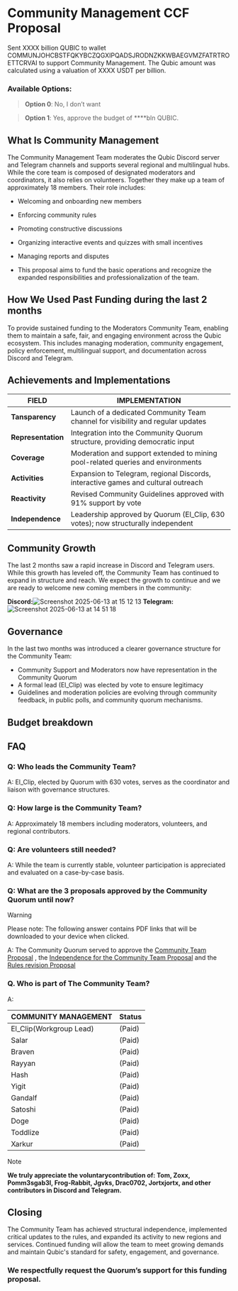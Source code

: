 # Community Management CCF Proposal

Sent XXXX billion QUBIC to wallet COMMUNJOHCBSTFQKYBCZQGXIPQADSJRODNZKKWBAEGVMZFATRTROETTCRVAI to support Community Management. The Qubic amount was calculated using a valuation of XXXX USDT per billion.

### Available Options:
> **Option 0**: No, I don’t want  

> **Option 1**: Yes, approve the budget of ****bln QUBIC.

## What Is Community Management
The Community Management Team moderates the Qubic Discord server and Telegram channels and supports several regional and multilingual hubs. While the core team is composed of designated moderators and coordinators, it also relies on volunteers. Together they make up a team of approximately 18 members.
Their role includes:
* Welcoming and onboarding new members

* Enforcing community rules

* Promoting constructive discussions

* Organizing interactive events and quizzes with small incentives

* Managing reports and disputes

* This proposal aims to fund the basic operations and recognize the expanded responsibilities and professionalization of the team.


## How We Used Past Funding during the last 2 months ## 

To provide sustained funding to the Moderators Community Team, enabling them to maintain a safe, fair, and engaging environment across the Qubic ecosystem. This includes managing moderation, community engagement, policy enforcement, multilingual support, and documentation across Discord and Telegram.

## Achievements and Implementations

|FIELD|IMPLEMENTATION|
| ---------|------------|
|**Tansparency**| Launch of a dedicated Community Team channel for visibility and regular updates|
|**Representation**|Integration into the Community Quorum structure, providing democratic input|
|**Coverage**|Moderation and support extended to mining pool-related queries and environments|
|**Activities**|Expansion to Telegram, regional Discords, interactive games and cultural outreach|
|**Reactivity**|Revised Community Guidelines approved with 91% support by vote|
|**Independence**|Leadership approved by Quorum (El_Clip, 630 votes); now structurally independent|

## Community Growth
The last 2 months saw a rapid increase in Discord and Telegram users. While this growth has leveled off, the Community Team has continued to expand in structure and reach. We expect the growth to continue and we are ready to welcome new coming members in the community:

**Discord:**![Screenshot 2025-06-13 at 15 12 13](https://github.com/user-attachments/assets/32c1ea6a-bee5-4069-80d9-5e798d3c92cc)
 **Telegram:**
![Screenshot 2025-06-13 at 14 51 18](https://github.com/user-attachments/assets/cec2aa2c-8719-454c-a055-e0b92171afa8)


## Governance
In the last two months was introduced a clearer governance structure for the Community Team:
* Community Support and Moderators now have representation in the Community Quorum
* A formal lead (El_Clip) was elected by vote to ensure legitimacy
* Guidelines and moderation policies are evolving through community feedback, in public polls, and community quorum mechanisms.

## Budget breakdown



## FAQ
### Q: Who leads the Community Team?
A: El_Clip, elected by Quorum with 630 votes, serves as the coordinator and liaison with governance structures.
### Q: How large is the Community Team?
A: Approximately 18 members including moderators, volunteers, and regional contributors.
### Q: Are volunteers still needed?
A: While the team is currently stable, volunteer participation is appreciated and evaluated on a case-by-case basis.
### Q: What are the 3 proposals approved by the Community Quorum until now?
> [!WARNING]
> Please note: The following answer contains PDF links that will be downloaded to your device when clicked.

A: The Community Quorum served to approve the [Community Team Proposal](https://github.com/user-attachments/files/20735890/Community.Team.Proposal.8.pdf) , the [Independence for the Community Team Proposal](https://github.com/user-attachments/files/20735892/Proposal.Independence.for.the.Community.Team.2.pdf) and the [Rules revision Proposal](https://github.com/user-attachments/files/20735895/Case.Rules.revision.4.pdf)

### Q. Who is part of The Community Team?
A:

|COMMUNITY MANAGEMENT|Status|
| ---------|------------|
|El_Clip(Workgroup Lead)| (Paid)|
|Salar|(Paid) |
|Braven|(Paid)|
|Rayyan|(Paid)|
|Hash|(Paid)|
|Yigit|(Paid)|
|Gandalf|(Paid)|
|Satoshi|(Paid)|
|Doge|(Paid)|
|Toddlize|(Paid)|
|Xarkur|(Paid)|

> [!NOTE]
> **We truly appreciate the voluntarycontribution of: Tom, Zoxx, Pomm3sgab3l, Frog-Rabbit, Jgvks, Drac0702, Jortxjortx, and other contributors in Discord and Telegram.**


## Closing
The Community Team has achieved structural independence, implemented critical updates to the rules, and expanded its activity to new regions and services. Continued funding will allow the team to meet growing demands and maintain Qubic's standard for safety, engagement, and governance.

### We respectfully request the Quorum’s support for this funding proposal.
